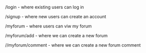 /login - where existing users can log in

/signup - where new users can create an account

/myforum - where users can viw my forum

/myforum/add - where we can create a new forum

//myforum/comment - where we can create a new forum comment 